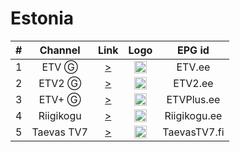 <h1>Estonia</h1>

| #   | Channel        | Link  | Logo | EPG id |
|:---:|:--------------:|:-----:|:----:|:------:|
| 1   | ETV Ⓖ     | [>](http://sb.err.ee/live/etv.m3u8) | <img height="20" src="https://i.imgur.com/5URjPgG.png"/> | ETV.ee |
| 2   | ETV2 Ⓖ    | [>](http://sb.err.ee/live/etv2.m3u8) | <img height="20" src="https://i.imgur.com/fUjGHDa.png"/> | ETV2.ee |
| 3   | ETV+ Ⓖ    | [>](http://sb.err.ee/live/etvpluss.m3u8) | <img height="20" src="https://i.imgur.com/YAubPlU.png"/> | ETVPlus.ee |
| 4   | Riigikogu  | [>](https://riigikogu.babahhcdn.com/bb1027/smil:riigikogu_ch1.smil/playlist.m3u8) | <img height="20" src="https://i.imgur.com/7uWaZLF.png"/> | Riigikogu.ee |
| 5   | Taevas TV7 | [>](https://vod.tv7.fi/tv7-ee/_definst_/smil:tv7-ee.smil/playlist.m3u8) | <img height="20" src="https://i.imgur.com/usXedIj.png"/> | TaevasTV7.fi |
